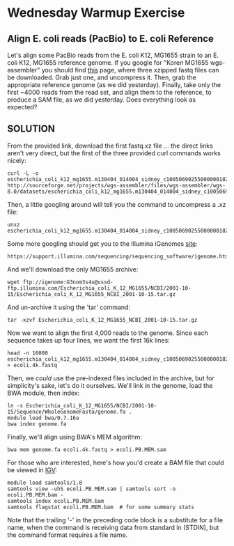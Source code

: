 Wednesday Warmup Exercise
===========================

Align E. coli reads (PacBio) to E. coli Reference
---------------------------------------------------

Let's align some PacBio reads from the E. coli K12, MG1655 strain to an E. coli K12, MG1655 reference genome. If you google for "Koren MG1655 wgs-assembler" you should find [this](http://wgs-assembler.sourceforge.net/wiki/index.php/Escherichia_coli_K12_MG1655,_using_uncorrected_PacBio_reads,_with_CA8.1) page, where three xzipped fastq files can be downloaded. Grab just one, and uncompress it. Then, grab the appropriate reference genome (as we did yesterday). Finally, take only the first ~4000 reads from the read set, and align them to the reference, to produce a SAM file, as we did yesterday. Does everything look as expected?

SOLUTION
----------

From the provided link, download the first fastq.xz file ... the direct links aren't very direct, but the first of the three provided curl commands works nicely:

    curl -L -o escherichia_coli_k12_mg1655.m130404_014004_sidney_c100506902550000001823076808221337_s1_p0.1.fastq.xz http://sourceforge.net/projects/wgs-assembler/files/wgs-assembler/wgs-8.0/datasets/escherichia_coli_k12_mg1655.m130404_014004_sidney_c100506902550000001823076808221337_s1_p0.1.fastq.xz/download

Then, a little googling around will tell you the command to uncompress a .xz file:

    unxz escherichia_coli_k12_mg1655.m130404_014004_sidney_c100506902550000001823076808221337_s1_p0.1.fastq.xz

Some more googling should get you to the Illumina iGenomes [site](https://support.illumina.com/sequencing/sequencing_software/igenome.html):

    https://support.illumina.com/sequencing/sequencing_software/igenome.html

And we'll download the only MG1655 archive:

    wget ftp://igenome:G3nom3s4u@ussd-ftp.illumina.com/Escherichia_coli_K_12_MG1655/NCBI/2001-10-15/Escherichia_coli_K_12_MG1655_NCBI_2001-10-15.tar.gz

And un-archive it using the 'tar' command:

    tar -xzvf Escherichia_coli_K_12_MG1655_NCBI_2001-10-15.tar.gz

Now we want to align the first 4,000 reads to the genome. Since each sequence takes up four lines, we want the first 16k lines:

    head -n 16000 escherichia_coli_k12_mg1655.m130404_014004_sidney_c100506902550000001823076808221337_s1_p0.1.fastq > ecoli.4k.fastq

Then, we *could* use the pre-indexed files included in the archive, but for simplicity's sake, let's do it ourselves. We'll link in the genome, load the BWA module, then index:

    ln -s Escherichia_coli_K_12_MG1655/NCBI/2001-10-15/Sequence/WholeGenomeFasta/genome.fa .
    module load bwa/0.7.16a
    bwa index genome.fa

Finally, we'll align using BWA's MEM algorithm:

    bwa mem genome.fa ecoli.4k.fastq > ecoli.PB.MEM.sam

For those who are interested, here's how you'd create a BAM file that could be viewed in [IGV](https://software.broadinstitute.org/software/igv/download):

    module load samtools/1.8
    samtools view -uhS ecoli.PB.MEM.sam | samtools sort -o ecoli.PB.MEM.bam -
    samtools index ecoli.PB.MEM.bam
    samtools flagstat ecoli.PB.MEM.bam  # for some summary stats

Note that the trailing '-' in the preceding code block is a substitute for a file name, when the command is receiving data from standard in (STDIN), but the command format requires a file name.





